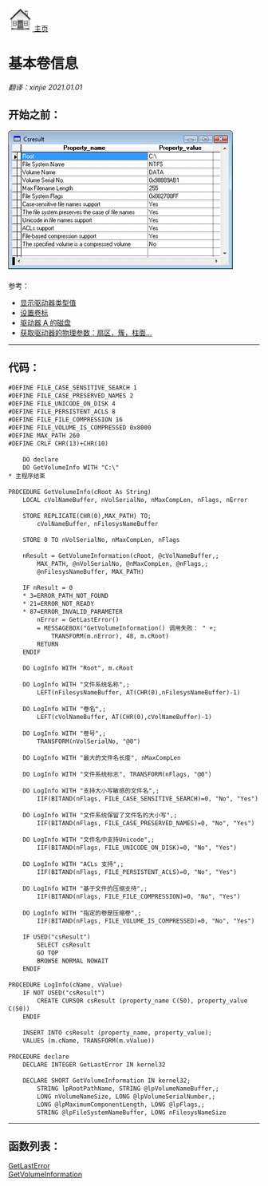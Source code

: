 [<img src="../images/home.png"> 主页 ](https://github.com/VFP9/Win32API)  

# 基本卷信息
_翻译：xinjie  2021.01.01_

## 开始之前：
![](../images/getvolumeinfo.png)  

参考：

* [显示驱动器类型值](sample_012.md)  
* [设置卷标](sample_151.md)  
* [驱动器 A 的磁盘](sample_319.md)  
* [获取驱动器的物理参数：扇区，簇，柱面...](sample_101.md)  
  
***  


## 代码：
```foxpro  
#DEFINE FILE_CASE_SENSITIVE_SEARCH 1
#DEFINE FILE_CASE_PRESERVED_NAMES 2
#DEFINE FILE_UNICODE_ON_DISK 4
#DEFINE FILE_PERSISTENT_ACLS 8
#DEFINE FILE_FILE_COMPRESSION 16
#DEFINE FILE_VOLUME_IS_COMPRESSED 0x8000
#DEFINE MAX_PATH 260
#DEFINE CRLF CHR(13)+CHR(10)

	DO declare
	DO GetVolumeInfo WITH "C:\"
* 主程序结束

PROCEDURE GetVolumeInfo(cRoot As String)
	LOCAL cVolNameBuffer, nVolSerialNo, nMaxCompLen, nFlags, nError
	
	STORE REPLICATE(CHR(0),MAX_PATH) TO;
		cVolNameBuffer, nFilesysNameBuffer

	STORE 0 TO nVolSerialNo, nMaxCompLen, nFlags

	nResult = GetVolumeInformation(cRoot, @cVolNameBuffer,;
		MAX_PATH, @nVolSerialNo, @nMaxCompLen, @nFlags,;
		@nFilesysNameBuffer, MAX_PATH)

	IF nResult = 0
	* 3=ERROR_PATH_NOT_FOUND
	* 21=ERROR_NOT_READY
	* 87=ERROR_INVALID_PARAMETER
		nError = GetLastError()
		= MESSAGEBOX("GetVolumeInformation() 调用失败： " +;
			TRANSFORM(m.nError), 48, m.cRoot)
		RETURN
	ENDIF

	DO LogInfo WITH "Root", m.cRoot

	DO LogInfo WITH "文件系统名称",;
		LEFT(nFilesysNameBuffer, AT(CHR(0),nFilesysNameBuffer)-1)

	DO LogInfo WITH "卷名",;
		LEFT(cVolNameBuffer, AT(CHR(0),cVolNameBuffer)-1)

	DO LogInfo WITH "卷号",;
		TRANSFORM(nVolSerialNo, "@0")

	DO LogInfo WITH "最大的文件名长度", nMaxCompLen

	DO LogInfo WITH "文件系统标志", TRANSFORM(nFlags, "@0")

	DO LogInfo WITH "支持大小写敏感的文件名",;
		IIF(BITAND(nFlags, FILE_CASE_SENSITIVE_SEARCH)=0, "No", "Yes")

	DO LogInfo WITH "文件系统保留了文件名的大小写",;
		IIF(BITAND(nFlags, FILE_CASE_PRESERVED_NAMES)=0, "No", "Yes")

	DO LogInfo WITH "文件名中支持Unicode",;
		IIF(BITAND(nFlags, FILE_UNICODE_ON_DISK)=0, "No", "Yes")

	DO LogInfo WITH "ACLs 支持",;
		IIF(BITAND(nFlags, FILE_PERSISTENT_ACLS)=0, "No", "Yes")

	DO LogInfo WITH "基于文件的压缩支持",;
		IIF(BITAND(nFlags, FILE_FILE_COMPRESSION)=0, "No", "Yes")

	DO LogInfo WITH "指定的卷是压缩卷",;
		IIF(BITAND(nFlags, FILE_VOLUME_IS_COMPRESSED)=0, "No", "Yes")

	IF USED("csResult")
		SELECT csResult
		GO TOP
		BROWSE NORMAL NOWAIT
	ENDIF

PROCEDURE LogInfo(cName, vValue)
	IF NOT USED("csResult")
		CREATE CURSOR csResult (property_name C(50), property_value C(50))
	ENDIF
	
	INSERT INTO csResult (property_name, property_value);
	VALUES (m.cName, TRANSFORM(m.vValue))

PROCEDURE declare
	DECLARE INTEGER GetLastError IN kernel32

	DECLARE SHORT GetVolumeInformation IN kernel32;
		STRING lpRootPathName, STRING @lpVolumeNameBuffer,;
		LONG nVolumeNameSize, LONG @lpVolumeSerialNumber,;
		LONG @lpMaximumComponentLength, LONG @lpFlags,;
		STRING @lpFileSystemNameBuffer, LONG nFilesysNameSize  
```  
***  


## 函数列表：
[GetLastError](../libraries/kernel32/GetLastError.md)  
[GetVolumeInformation](../libraries/kernel32/GetVolumeInformation.md)  
